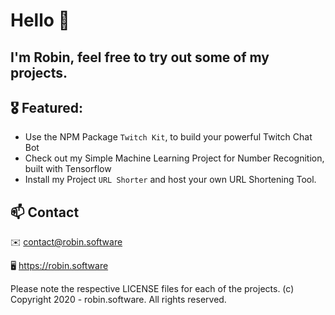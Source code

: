 # Hello 👋

## I'm Robin, feel free to try out some of my projects. 

## 🎖 Featured:

* Use the NPM Package ``Twitch Kit``, to build your powerful Twitch Chat Bot
* Check out my Simple Machine Learning Project for Number Recognition, built with Tensorflow
* Install my Project ``URL Shorter`` and host your own URL Shortening Tool.

## 📫 Contact

✉️  contact@robin.software

🖥  https://robin.software


Please note the respective LICENSE files for each of the projects.
(c) Copyright 2020 - robin.software. All rights reserved.


<!--
**dieserRobin/dieserRobin** is a ✨ _special_ ✨ repository because its `README.md` (this file) appears on your GitHub profile.

Here are some ideas to get you started:

- 🔭 I’m currently working on ...
- 🌱 I’m currently learning ...
- 👯 I’m looking to collaborate on ...
- 🤔 I’m looking for help with ...
- 💬 Ask me about ...
- 📫 How to reach me: ...
- 😄 Pronouns: ...
- ⚡ Fun fact: ...
-->
